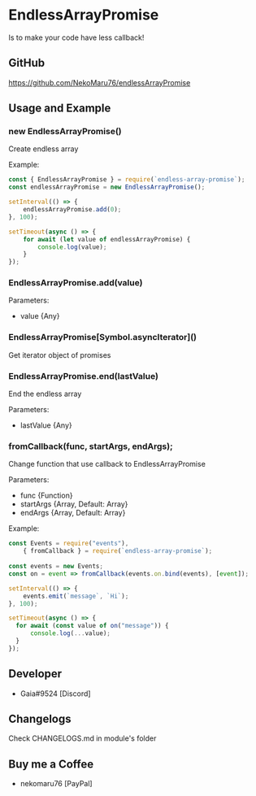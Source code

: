 # EndlessArrayPromise
Is to make your code have less callback!

## GitHub
https://github.com/NekoMaru76/endlessArrayPromise

## Usage and Example

### new EndlessArrayPromise()

Create endless array

Example:
```js
const { EndlessArrayPromise } = require(`endless-array-promise`);
const endlessArrayPromise = new EndlessArrayPromise();

setInterval(() => {
	endlessArrayPromise.add(0);
}, 100);

setTimeout(async () => {
	for await (let value of endlessArrayPromise) {
		console.log(value);
	}
});
```
	
### EndlessArrayPromise.add(value)

Parameters:
- value {Any}

### EndlessArrayPromise\[Symbol.asyncIterator]()

Get iterator object of promises

### EndlessArrayPromise.end(lastValue)

End the endless array

Parameters:
- lastValue {Any}

### fromCallback(func, startArgs, endArgs);

Change function that use callback to EndlessArrayPromise

Parameters:
- func {Function}
- startArgs {Array, Default: Array}
- endArgs {Array, Default: Array}

Example:
```js
const Events = require("events"),
	{ fromCallback } = require(`endless-array-promise`);
	
const events = new Events;
const on = event => fromCallback(events.on.bind(events), [event]);

setInterval(() => {
	events.emit(`message`, `Hi`);
}, 100);

setTimeout(async () => {
  for await (const value of on("message")) {
	  console.log(...value);
  }
});
```

## Developer
- Gaia#9524 [Discord]

## Changelogs
Check CHANGELOGS.md in module's folder

## Buy me a Coffee
- nekomaru76 [PayPal]